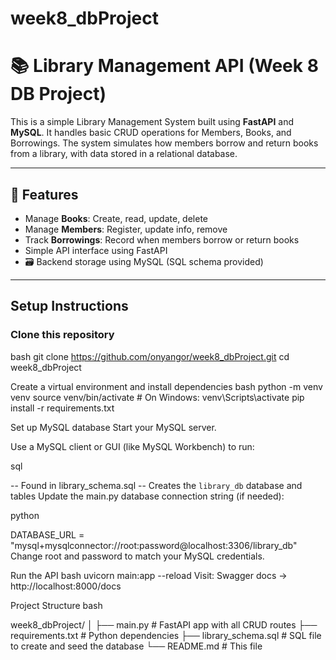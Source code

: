 # week8_dbProject
# 📚 Library Management API (Week 8 DB Project)

This is a simple Library Management System built using **FastAPI** and **MySQL**. It handles basic CRUD operations for Members, Books, and Borrowings. The system simulates how members borrow and return books from a library, with data stored in a relational database.

---

## 🔧 Features

-  Manage **Books**: Create, read, update, delete
-  Manage **Members**: Register, update info, remove
-  Track **Borrowings**: Record when members borrow or return books
-  Simple API interface using FastAPI
- 🗃 Backend storage using MySQL (SQL schema provided)

---

##  Setup Instructions

### Clone this repository

bash
git clone https://github.com/onyangor/week8_dbProject.git
cd week8_dbProject

Create a virtual environment and install dependencies
bash
python -m venv venv
source venv/bin/activate  # On Windows: venv\Scripts\activate
pip install -r requirements.txt

Set up MySQL database
Start your MySQL server.

Use a MySQL client or GUI (like MySQL Workbench) to run:

sql

-- Found in library_schema.sql
-- Creates the `library_db` database and tables
Update the main.py database connection string (if needed):

python

DATABASE_URL = "mysql+mysqlconnector://root:password@localhost:3306/library_db"
Change root and password to match your MySQL credentials.

 Run the API
bash
uvicorn main:app --reload
Visit:
 Swagger docs → http://localhost:8000/docs

 Project Structure
bash

week8_dbProject/
│
├── main.py                # FastAPI app with all CRUD routes
├── requirements.txt       # Python dependencies
├── library_schema.sql     # SQL file to create and seed the database
└── README.md              # This file
